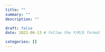 ```yaml
---
title: ""
summary: ""
description: ""

draft: false
date: 2022-06-13 # follow the Y/M/D format 

categories: []
---
```

